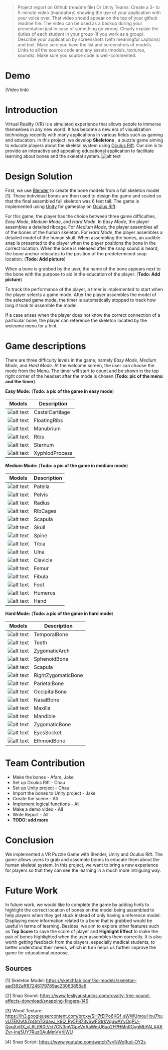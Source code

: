 >Project report on Github (readme file) Or Unity Teams:
Create a 3- to 5-minute video (mandatory) showing the use of your application with your voice over. That video should appear on the top of your github readme file. The video can be used as a backup during your presentation just in case of something go wrong.
Clearly explain the duties of each student in your group (if you work as a group).
Describe your application by screenshots (with meaningful captions) and text. Make sure you have the list and screenshots of models.
Links to all the source code and any assets (models, textures, sounds). Make sure you source code is well-commented.

# Demo
(Video link)


# Introduction

Virtual Reality (VR) is a simulated experience that allows people to immerse themselves in any new world. It has become a new era of visualization technology recently with many applications in various fields such as gaming and education.
In this project, we develop **Skeletons** , a puzzle game aiming to educate players about the skeletal system using [Oculus Rift](https://www.oculus.com/rift/).
Our aim is to provide an interactive and appealing educational application to facilitate learning about bones and the skeletal system.
![alt text](ReferenceResources/skeletons.PNG)




# Design Solution

First, we use [Blender](https://www.blender.org/) to create the bone models from a full skeleton model [1]. These individual bones are then used to design the game and scaled so that the final assembled full skeleton was 6 feet tall. The game is implemented using [Unity](https://unity.com/) for gameplay on [Oculus Rift](https://www.oculus.com/rift/). 

For this game, the player has the choice between three game difficulties, *Easy Mode*, *Medium Mode*, and *Hard Mode*. In *Easy Mode*, the player assembles a detailed ribcage. For *Medium Mode*, the player assembles all of the bones of the human skeleton. For *Hard Mode*, the player assembles a detailed model of the human skull. When assembling the bones, an audible snap is presented to the player when the player positions the bone in the correct location. When the bone is released after the snap sound is heard, the bone anchor relocates to the position of the predetermined snap location. (**Todo: Add picture**)

When a bone is grabbed by the user, the name of the bone appears next to the bone with the purpose to aid in the education of the player. (**Todo: Add picture**) 

To track the performance of the player, a timer is implemented to start when the player selects a game mode. After the player assembles the model of the selected game mode, the timer is automatically stopped to track how long it took to assemble the model. 

If a case arises when the player does not know the correct connection of a particular bone, the player can reference the skeleton located by the welcome menu for a hint. 

# Game descriptions
There are three difficulty levels in the game, namely *Easy Mode*, *Medium Mode*, and *Hard Mode*. At the welcome screen, the user can choose the mode from the Menu. The timer will start to count and be shown in the top right corner of the headset after the mode is chosen (**Todo: pic of the menu and the timer**).

**Easy Mode:**
(**Todo: a pic of the game in easy mode**)

| Models | Description |
| --- | --- |
| ![alt text](ReferenceResources/Models/CastalCartilage.jpg) | CastalCartilage |
| ![alt text](ReferenceResources/Models/FloatingRibs.jpg) | FloatingRibs|
| ![alt text](ReferenceResources/Models/Manubrium.jpg) | Manubrium |
| ![alt text](ReferenceResources/Models/Ribs.jpg) | Ribs |
| ![alt text](ReferenceResources/Models/Sternum.jpg) | Sternum|
| ![alt text](ReferenceResources/Models/XyphiodProcess.jpg) |XyphiodProcess |

**Medium Mode:**
(**Todo: a pic of the game in medium mode**)

| Models | Description |
| --- | --- |
| ![alt text](ReferenceResources/Models/Patella.jpg) | Patella |
| ![alt text](ReferenceResources/Models/Pelvis.jpg) | Pelvis|
| ![alt text](ReferenceResources/Models/Radius.jpg) | Radius |
| ![alt text](ReferenceResources/Models/RibCages.png) | RibCages |
| ![alt text](ReferenceResources/Models/Scapula.png) | Scapula|
| ![alt text](ReferenceResources/Models/Skull.jpg) |Skull |
| ![alt text](ReferenceResources/Models/Spine.jpg) | Spine |
| ![alt text](ReferenceResources/Models/Tibia.jpg) | Tibia |
| ![alt text](ReferenceResources/Models/Ulna.jpg) | Ulna |
| ![alt text](ReferenceResources/Models/leftClavicle.jpg) | Clavicle |
| ![alt text](ReferenceResources/Models/leftFemur.jpg) | Femur|
| ![alt text](ReferenceResources/Models/leftFibula.jpg) | Fibula |
| ![alt text](ReferenceResources/Models/leftFoot.jpg) | Foot |
| ![alt text](ReferenceResources/Models/leftHumerus.jpg) | Humerus |
| ![alt text](ReferenceResources/Models/lefthand.jpg) | Hand |

**Hard Mode:**
(**Todo: a pic of the game in hard mode**)

| Models | Description |
| --- | --- |
| ![alt text](ReferenceResources/Models/TemporalBone.jpg) | TemporalBone |
| ![alt text](ReferenceResources/Models/Teeth.jpg) | Teeth|
| ![alt text](ReferenceResources/Models/ZygomaticArch.jpg) | ZygomaticArch|
| ![alt text](ReferenceResources/Models/SphenoidBone.jpg) | SphenoidBone |
| ![alt text](ReferenceResources/Models/Scapula.png) | Scapula|
| ![alt text](ReferenceResources/Models/RightZygomaticBone.jpg) |RightZygomaticBone |
| ![alt text](ReferenceResources/Models/ParietalBone.jpg) | ParietalBone |
| ![alt text](ReferenceResources/Models/OccipitalBone.jpg) | OccipitalBone |
| ![alt text](ReferenceResources/Models/NasalBone.jpg) | NasalBone|
| ![alt text](ReferenceResources/Models/Maxilla.jpg) | Maxilla|
| ![alt text](ReferenceResources/Models/Mandible.jpg) | Mandible|
| ![alt text](ReferenceResources/Models/ZygomaticBone.jpg) | ZygomaticBone |
| ![alt text](ReferenceResources/Models/EyesSocket.jpg) | EyesSocket|
| ![alt text](ReferenceResources/Models/EthmoidBone.jpg) | EthmoidBone|


# Team Contribution
- Make the bones - Afam, Jake
- Set up Oculus Rift - Chau
- Set up Unity project - Chau
- Import the bones to Unity project - Jake
- Create the scene - All
- Implement logical functions - All
- Make a demo video - All
- Write Report - All
- **TODO: add more**

# Conclusion
We implemented a VR Puzzle Game with Blender, Unity and Oculus Rift. The game allows users to grab and assemble bones to educate them about the human skeletal system. In this project, we want to bring a new experience for players so that they can see the learning in a much more intriguing way.

# Future Work
In future work, we would like to complete the game by adding hints to highlight the correct location of bones on the model being assembled to help players when they get stuck instead of only having a reference model. Displaying more information related to a bone that is grabbed would be useful in terms of learning. Besides, we aim to explore other features such as **Top Score** to save the score of player and **Highlight Effect** to make the pair of bones highlighted when the user assembles them correctly. It is also worth getting feedback from the players, especially medical students, to better understand their needs, which in turn helps us further improve the game for educational purpose.

## Sources
[1] Skeleton Model: https://sketchfab.com/3d-models/skeleton-aad392aff87246179789ac23063856a6

[2] Snap Sound: https://www.fesliyanstudios.com/royalty-free-sound-effects-download/snapping-fingers-149

[3] Wood Texture: https://lh3.googleusercontent.com/proxy/SH7fElPo6KGf_aWWUmouHou7huvU7EKhAhZpOmTGdavJ_k9Q_Ry5F873vSwFGIrkVquwAYvOqPU-QvqXvRX_vL6Lt9f0tVct7CN3mVGpeVqAaWmU6up2FPHMnRGvgMbYALAAKZyr-Ina5UY7Ruz0AuMmVVrijWU

[4] Snap Script: https://www.youtube.com/watch?v=NWgRud-OY2s
